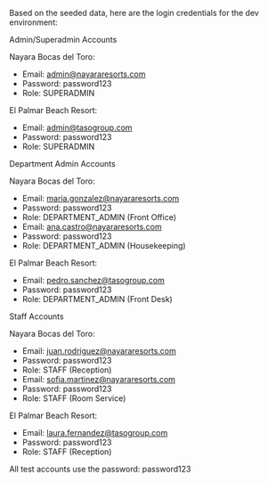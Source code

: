 Based on the seeded data, here are the login credentials for the dev
  environment:

  Admin/Superadmin Accounts

  Nayara Bocas del Toro:
  - Email: admin@nayararesorts.com
  - Password: password123
  - Role: SUPERADMIN

  El Palmar Beach Resort:
  - Email: admin@tasogroup.com
  - Password: password123
  - Role: SUPERADMIN

  Department Admin Accounts

  Nayara Bocas del Toro:
  - Email: maria.gonzalez@nayararesorts.com
  - Password: password123
  - Role: DEPARTMENT_ADMIN (Front Office)
  - Email: ana.castro@nayararesorts.com
  - Password: password123
  - Role: DEPARTMENT_ADMIN (Housekeeping)

  El Palmar Beach Resort:
  - Email: pedro.sanchez@tasogroup.com
  - Password: password123
  - Role: DEPARTMENT_ADMIN (Front Desk)

  Staff Accounts

  Nayara Bocas del Toro:
  - Email: juan.rodriguez@nayararesorts.com
  - Password: password123
  - Role: STAFF (Reception)
  - Email: sofia.martinez@nayararesorts.com
  - Password: password123
  - Role: STAFF (Room Service)

  El Palmar Beach Resort:
  - Email: laura.fernandez@tasogroup.com
  - Password: password123
  - Role: STAFF (Reception)

  All test accounts use the password: password123